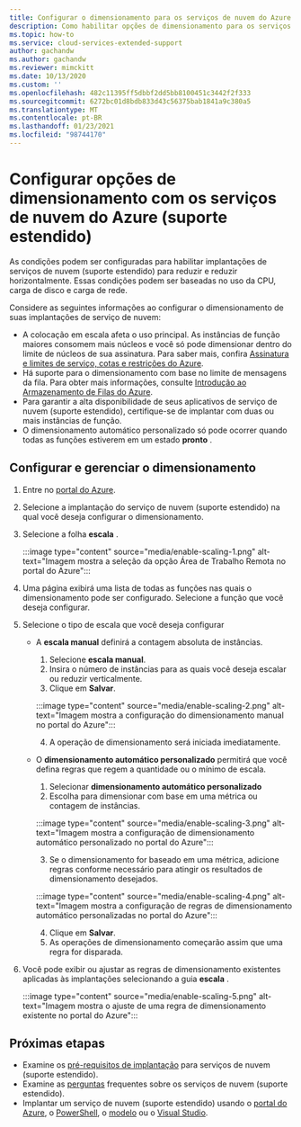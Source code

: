 ```yaml
---
title: Configurar o dimensionamento para os serviços de nuvem do Azure (suporte estendido)
description: Como habilitar opções de dimensionamento para os serviços de nuvem do Azure (suporte estendido)
ms.topic: how-to
ms.service: cloud-services-extended-support
author: gachandw
ms.author: gachandw
ms.reviewer: mimckitt
ms.date: 10/13/2020
ms.custom: ''
ms.openlocfilehash: 482c11395ff5dbbf2dd5bb8100451c3442f2f333
ms.sourcegitcommit: 6272bc01d8bdb833d43c56375bab1841a9c380a5
ms.translationtype: MT
ms.contentlocale: pt-BR
ms.lasthandoff: 01/23/2021
ms.locfileid: "98744170"
---
```

# <a name="configure-scaling-options-with-azure-cloud-services-extended-support"></a>Configurar opções de dimensionamento com os serviços de nuvem do Azure (suporte estendido) 

As condições podem ser configuradas para habilitar implantações de serviços de nuvem (suporte estendido) para reduzir e reduzir horizontalmente. Essas condições podem ser baseadas no uso da CPU, carga de disco e carga de rede. 

Considere as seguintes informações ao configurar o dimensionamento de suas implantações de serviço de nuvem:
- A colocação em escala afeta o uso principal. As instâncias de função maiores consomem mais núcleos e você só pode dimensionar dentro do limite de núcleos de sua assinatura. Para saber mais, confira [Assinatura e limites de serviço, cotas e restrições do Azure](https://docs.microsoft.com/azure/azure-resource-manager/management/azure-subscription-service-limits).
- Há suporte para o dimensionamento com base no limite de mensagens da fila. Para obter mais informações, consulte [Introdução ao Armazenamento de Filas do Azure](https://docs.microsoft.com/azure/storage/queues/storage-dotnet-how-to-use-queues).
- Para garantir a alta disponibilidade de seus aplicativos de serviço de nuvem (suporte estendido), certifique-se de implantar com duas ou mais instâncias de função.
- O dimensionamento automático personalizado só pode ocorrer quando todas as funções estiverem em um estado **pronto** .

## <a name="configure-and-manage-scaling"></a>Configurar e gerenciar o dimensionamento

1. Entre no [portal do Azure](https://portal.azure.com). 
2. Selecione a implantação do serviço de nuvem (suporte estendido) na qual você deseja configurar o dimensionamento. 
3. Selecione a folha **escala** . 

    :::image type="content" source="media/enable-scaling-1.png" alt-text="Imagem mostra a seleção da opção Área de Trabalho Remota no portal do Azure":::

4. Uma página exibirá uma lista de todas as funções nas quais o dimensionamento pode ser configurado. Selecione a função que você deseja configurar. 
5. Selecione o tipo de escala que você deseja configurar
    - A **escala manual** definirá a contagem absoluta de instâncias.
        1. Selecione **escala manual**.
        2. Insira o número de instâncias para as quais você deseja escalar ou reduzir verticalmente.
        3. Clique em **Salvar**.

        :::image type="content" source="media/enable-scaling-2.png" alt-text="Imagem mostra a configuração do dimensionamento manual no portal do Azure":::

        4. A operação de dimensionamento será iniciada imediatamente. 
        
    - O **dimensionamento automático personalizado** permitirá que você defina regras que regem a quantidade ou o mínimo de escala. 
        1. Selecionar **dimensionamento automático personalizado**
        2. Escolha para dimensionar com base em uma métrica ou contagem de instâncias.

        :::image type="content" source="media/enable-scaling-3.png" alt-text="Imagem mostra a configuração de dimensionamento automático personalizado no portal do Azure":::

        3. Se o dimensionamento for baseado em uma métrica, adicione regras conforme necessário para atingir os resultados de dimensionamento desejados.

        :::image type="content" source="media/enable-scaling-4.png" alt-text="Imagem mostra a configuração de regras de dimensionamento automático personalizadas no portal do Azure":::

        4. Clique em **Salvar**.
        5. As operações de dimensionamento começarão assim que uma regra for disparada.
        
6. Você pode exibir ou ajustar as regras de dimensionamento existentes aplicadas às implantações selecionando a guia **escala** .

    :::image type="content" source="media/enable-scaling-5.png" alt-text="Imagem mostra o ajuste de uma regra de dimensionamento existente no portal do Azure":::

## <a name="next-steps"></a>Próximas etapas 
- Examine os [pré-requisitos de implantação](deploy-prerequisite.md) para serviços de nuvem (suporte estendido).
- Examine as [perguntas](faq.md) frequentes sobre os serviços de nuvem (suporte estendido).
- Implantar um serviço de nuvem (suporte estendido) usando o [portal do Azure](deploy-portal.md), o [PowerShell](deploy-powershell.md), o [modelo](deploy-template.md) ou o [Visual Studio](deploy-visual-studio.md).
